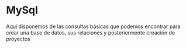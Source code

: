 # MySql
Aquí disponemos de las consultas básicas que podemos encontrar para crear una base de datos, sus relaciones y posteriormente creación de proyectos
